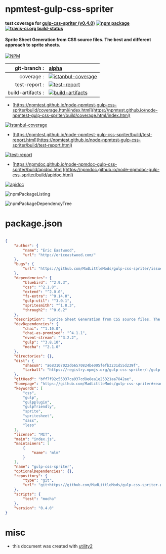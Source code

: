 # npmtest-gulp-css-spriter

#### test coverage for  [gulp-css-spriter (v0.4.0)](https://github.com/MadLittleMods/gulp-css-spriter#readme)  [![npm package](https://img.shields.io/npm/v/npmtest-gulp-css-spriter.svg?style=flat-square)](https://www.npmjs.org/package/npmtest-gulp-css-spriter) [![travis-ci.org build-status](https://api.travis-ci.org/npmtest/node-npmtest-gulp-css-spriter.svg)](https://travis-ci.org/npmtest/node-npmtest-gulp-css-spriter)

#### Sprite Sheet Generation from CSS source files. The best and different approach to sprite sheets.

[![NPM](https://nodei.co/npm/gulp-css-spriter.png?downloads=true&downloadRank=true&stars=true)](https://www.npmjs.com/package/gulp-css-spriter)

| git-branch : | [alpha](https://github.com/npmtest/node-npmtest-gulp-css-spriter/tree/alpha)|
|--:|:--|
| coverage : | [![istanbul-coverage](https://npmtest.github.io/node-npmtest-gulp-css-spriter/build/coverage.badge.svg)](https://npmtest.github.io/node-npmtest-gulp-css-spriter/build/coverage.html/index.html)|
| test-report : | [![test-report](https://npmtest.github.io/node-npmtest-gulp-css-spriter/build/test-report.badge.svg)](https://npmtest.github.io/node-npmtest-gulp-css-spriter/build/test-report.html)|
| build-artifacts : | [![build-artifacts](https://npmtest.github.io/node-npmtest-gulp-css-spriter/glyphicons_144_folder_open.png)](https://github.com/npmtest/node-npmtest-gulp-css-spriter/tree/gh-pages/build)|

- [https://npmtest.github.io/node-npmtest-gulp-css-spriter/build/coverage.html/index.html](https://npmtest.github.io/node-npmtest-gulp-css-spriter/build/coverage.html/index.html)

[![istanbul-coverage](https://npmtest.github.io/node-npmtest-gulp-css-spriter/build/screenCapture.buildCi.browser.%252Ftmp%252Fbuild%252Fcoverage.lib.html.png)](https://npmtest.github.io/node-npmtest-gulp-css-spriter/build/coverage.html/index.html)

- [https://npmtest.github.io/node-npmtest-gulp-css-spriter/build/test-report.html](https://npmtest.github.io/node-npmtest-gulp-css-spriter/build/test-report.html)

[![test-report](https://npmtest.github.io/node-npmtest-gulp-css-spriter/build/screenCapture.buildCi.browser.%252Ftmp%252Fbuild%252Ftest-report.html.png)](https://npmtest.github.io/node-npmtest-gulp-css-spriter/build/test-report.html)

- [https://npmdoc.github.io/node-npmdoc-gulp-css-spriter/build/apidoc.html](https://npmdoc.github.io/node-npmdoc-gulp-css-spriter/build/apidoc.html)

[![apidoc](https://npmdoc.github.io/node-npmdoc-gulp-css-spriter/build/screenCapture.buildCi.browser.%252Ftmp%252Fbuild%252Fapidoc.html.png)](https://npmdoc.github.io/node-npmdoc-gulp-css-spriter/build/apidoc.html)

![npmPackageListing](https://npmtest.github.io/node-npmtest-gulp-css-spriter/build/screenCapture.npmPackageListing.svg)

![npmPackageDependencyTree](https://npmtest.github.io/node-npmtest-gulp-css-spriter/build/screenCapture.npmPackageDependencyTree.svg)



# package.json

```json

{
    "author": {
        "name": "Eric Eastwood",
        "url": "http://ericeastwood.com/"
    },
    "bugs": {
        "url": "https://github.com/MadLittleMods/gulp-css-spriter/issues"
    },
    "dependencies": {
        "bluebird": "^2.9.3",
        "css": "^2.1.0",
        "extend": "^2.0.0",
        "fs-extra": "^0.14.0",
        "gulp-util": "^3.0.1",
        "spritesmith": "^1.0.3",
        "through2": "^0.6.2"
    },
    "description": "Sprite Sheet Generation from CSS source files. The best and different approach to sprite sheets.",
    "devDependencies": {
        "chai": "^1.10.0",
        "chai-as-promised": "^4.1.1",
        "event-stream": "^3.2.2",
        "gulp": "^3.8.10",
        "mocha": "^2.1.0"
    },
    "directories": {},
    "dist": {
        "shasum": "a683107022d66570824be005fefb3231d55d239f",
        "tarball": "https://registry.npmjs.org/gulp-css-spriter/-/gulp-css-spriter-0.4.0.tgz"
    },
    "gitHead": "bff7f92c55337ca937cd8e8ea1e25321aa7842ae",
    "homepage": "https://github.com/MadLittleMods/gulp-css-spriter#readme",
    "keywords": [
        "css",
        "gulp",
        "gulpplugin",
        "gulpfriendly",
        "sprite",
        "spritesheet",
        "sass",
        "less"
    ],
    "license": "MIT",
    "main": "index.js",
    "maintainers": [
        {
            "name": "mlm"
        }
    ],
    "name": "gulp-css-spriter",
    "optionalDependencies": {},
    "repository": {
        "type": "git",
        "url": "git+https://github.com/MadLittleMods/gulp-css-spriter.git"
    },
    "scripts": {
        "test": "mocha"
    },
    "version": "0.4.0"
}
```



# misc
- this document was created with [utility2](https://github.com/kaizhu256/node-utility2)
